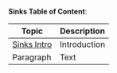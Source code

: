**Sinks Table of Content**:

| Topic     | Description  |
|-----------|--------------|
| [Sinks Intro](Sinks-Intro.md)    | Introduction |
| Paragraph | Text         |



